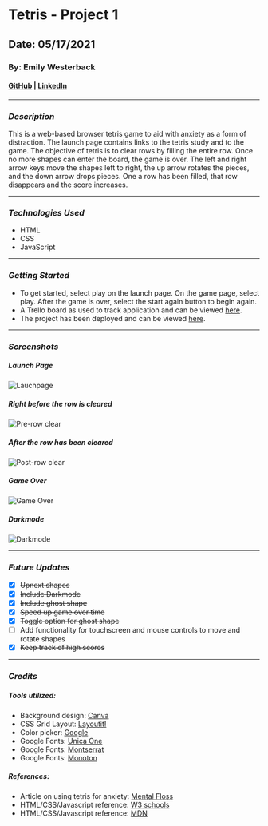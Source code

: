 # Tetris - Project 1

## Date: 05/17/2021

### By: Emily Westerback

#### [GitHub](https://github.com/ewesterback) | [LinkedIn](https://www.linkedin.com/in/emily-westerback)
***


### *Description*
This is a web-based browser tetris game to aid with anxiety as a form of distraction.  The launch page contains links to the tetris study and to the game.  The objective of tetris is to clear rows by filling the entire row.  Once no more shapes can enter the board, the game is over.  The left and right arrow keys move the shapes left to right, the up arrow rotates the pieces, and the down arrow drops pieces.  One a row has been filled, that row disappears and the score increases.
***

### *Technologies Used*
* HTML
* CSS
* JavaScript
  
***

### *Getting Started*
* To get started, select play on the launch page.  On the game page, select play. After the game is over, select the start again button to begin again.
* A Trello board as used to track application and can be viewed [here](https://trello.com/b/u9ycsxfA/project-1).
* The project has been deployed and can be viewed [here](http://tetris-for-anxiety.surge.sh/).
***

### *Screenshots*
##### Launch Page
![Lauchpage](https://imgur.com/qTlOAjJ.jpg)
##### Right before the row is cleared
![Pre-row clear](https://imgur.com/Cje0PAG.jpg)
##### After the row has been cleared
![Post-row clear](https://imgur.com/GcGUB9D.jpg)
##### Game Over
![Game Over](https://imgur.com/fo704Bo.jpg)
##### Darkmode
![Darkmode](https://imgur.com/EF3HLkz.jpg)

***

### *Future Updates*
- [x] ~~Upnext shapes~~
- [x] ~~Include Darkmode~~
- [x] ~~Include ghost shape~~
- [x] ~~Speed up game over time~~
- [x] ~~Toggle option for ghost shape~~
- [ ] Add functionality for touchscreen and mouse controls to move and rotate shapes
- [x] ~~Keep track of high scores~~

***

### *Credits*
##### Tools utilized: 
* Background design: [Canva](https://www.canva.com/)
* CSS Grid Layout: [Layoutit!](https://grid.layoutit.com/)
* Color picker: [Google](https://www.google.com/search?q=color+picker)
* Google Fonts: [Unica One](https://fonts.google.com/specimen/Unica+One?query=unica)
* Google Fonts: [Montserrat](https://fonts.google.com/specimen/Montserrat?query=mon)
* Google Fonts: [Monoton](https://fonts.google.com/specimen/Monoton?query=monoton)

##### References:
* Article on using tetris for anxiety: [Mental Floss](https://www.mentalfloss.com/article/563624/tetris-could-help-relieve-anxiety-stress)
* HTML/CSS/Javascript reference: [W3 schools](https://www.w3schools.com/)
* HTML/CSS/Javascript reference: [MDN](https://developer.mozilla.org/en-US/)


